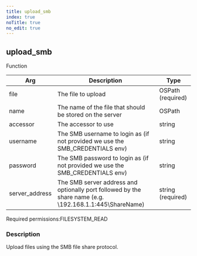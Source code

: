 ```yaml
---
title: upload_smb
index: true
noTitle: true
no_edit: true
---
```




<div class="vql_item"></div>


## upload_smb
<span class='vql_type label label-warning pull-right page-header'>Function</span>



<div class="vqlargs"></div>

Arg | Description | Type
----|-------------|-----
file|The file to upload|OSPath (required)
name|The name of the file that should be stored on the server|OSPath
accessor|The accessor to use|string
username|The SMB username to login as (if not provided we use the SMB_CREDENTIALS env)|string
password|The SMB password to login as (if not provided we use the SMB_CREDENTIALS env)|string
server_address|The SMB server address and optionally port followed by the share name (e.g. \\192.168.1.1:445\ShareName)|string (required)

<span class="permission_list vql_type">Required permissions:</span><span class="permission_list linkcolour label label-important">FILESYSTEM_READ</span>

### Description

Upload files using the SMB file share protocol.

